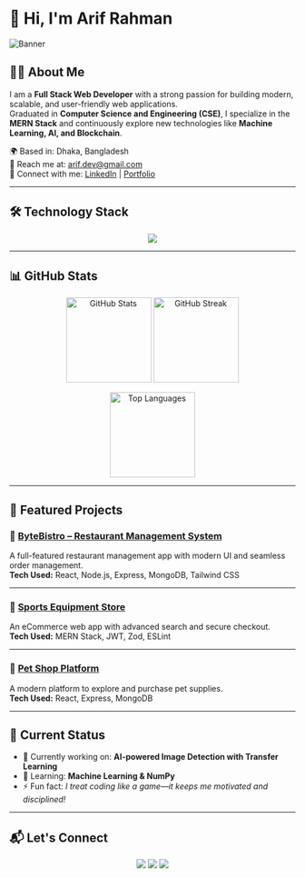 # 👋 Hi, I'm Arif Rahman  

![Banner](https://via.placeholder.com/1200x300.png?text=Welcome+to+my+GitHub+Profile)  

## 👨‍💻 About Me  
I am a **Full Stack Web Developer** with a strong passion for building modern, scalable, and user-friendly web applications.  
Graduated in **Computer Science and Engineering (CSE)**, I specialize in the **MERN Stack** and continuously explore new technologies like **Machine Learning, AI, and Blockchain**.  

🌍 Based in: Dhaka, Bangladesh  
📧 Reach me at: [arif.dev@gmail.com](mailto:arif.dev@gmail.com)  
🔗 Connect with me: [LinkedIn](#) | [Portfolio](#)  

---

## 🛠️ Technology Stack  

<p align="center">
  <img src="https://skillicons.dev/icons?i=html,css,js,ts,react,next,tailwind,redux,nodejs,express,mongodb,python,git,github,vscode,figma" />
</p>

---

## 📊 GitHub Stats  

<p align="center">
  <img src="https://github-readme-stats.vercel.app/api?username=arif1101&show_icons=true&theme=tokyonight" alt="GitHub Stats" height="150"/>
  <img src="https://github-readme-streak-stats.herokuapp.com/?user=arif1101&theme=tokyonight" alt="GitHub Streak" height="150"/>
</p>  

<p align="center">
  <img src="https://github-readme-stats.vercel.app/api/top-langs/?username=arifrahman&layout=compact&theme=tokyonight" alt="Top Languages" height="150"/>
</p>

---

## 🚀 Featured Projects  

### 🛒 [ByteBistro – Restaurant Management System](#)  
A full-featured restaurant management app with modern UI and seamless order management.  
**Tech Used:** React, Node.js, Express, MongoDB, Tailwind CSS  

---

### 🎯 [Sports Equipment Store](#)  
An eCommerce web app with advanced search and secure checkout.  
**Tech Used:** MERN Stack, JWT, Zod, ESLint  

---

### 🐾 [Pet Shop Platform](#)  
A modern platform to explore and purchase pet supplies.  
**Tech Used:** React, Express, MongoDB  

---

## 📌 Current Status  
- 🔭 Currently working on: **AI-powered Image Detection with Transfer Learning**  
- 🌱 Learning: **Machine Learning & NumPy**  
- ⚡ Fun fact: *I treat coding like a game—it keeps me motivated and disciplined!*  

---

## 📬 Let's Connect  
<p align="center">
  <a href="mailto:arif.dev@gmail.com"><img src="https://skillicons.dev/icons?i=gmail" /></a>
  <a href="https://linkedin.com/in/arifrahman"><img src="https://skillicons.dev/icons?i=linkedin" /></a>
  <a href="https://github.com/arifrahman"><img src="https://skillicons.dev/icons?i=github" /></a>
</p>
